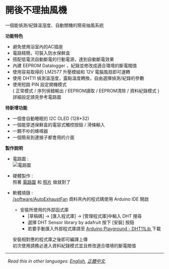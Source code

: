 # 開後不理抽風機
一個能偵測/紀錄溫溼度、自動關機的簡易抽風系統


**功能特色**
* 避免使用浴室內的AC插座   
* 電路精簡，可裝入防水保鮮盒   
* 搭配低電流自動斷電的行動電源，達到自動斷電效果   
* 內建 EEPROM Datalogger ，紀錄並修改成適合環境的斷電閥值   
* 使用容易取得的 LM2577 升壓模組和 12V 電腦風扇即可運轉   
* 使用 DHT11 偵測溫溼度，露點溫度轉換，自由選擇偵測/紀錄的參數
* 使用短路 PIN 設定開機模式   
  ( 正常模式 / 序列偵錯輸出 / EEPROM讀取 / EEPROM清除 / 資料紀錄模式 )   
  詳細設定請見參考電路圖   
  
**待新增功能**
* 一個會自動睡眠的 I2C OLED (128*32)   
* 一個能穿透保鮮盒的電容式觸控按鈕 / 滑條輸入   
* 一顆不吵的蜂鳴器   
* 一個簡易到連猴子都會用的介面   

**製作說明**
* 電路圖 :   
 ![電路圖][sch]   
   
* 硬體製作 :   
 照著 [電路圖][sch-pdf] 和 [照片][photos] 做就對了   
   
* 軟體燒錄 :   
 [/software/AutoExhaustFan][sw] 資料夾內的程式碼使用 Arduino IDE 開啟  
  - 安裝所使用的外部函式庫  
	 - [草稿碼] → [匯入程式庫] → [管理程式庫]中輸入 DHT 搜尋  
	 - 選擇 DHT Sensor library by adafruit 按下 [安裝] 按鈕  
	 - 若要手動匯入外部程式庫請至 [Arduino Playground - DHT11Lib ][libs] 下載   
	  
  安裝相對應的程式庫之後即可編譯上傳     
  初次使用請務必進入資料紀錄模式並且修改適合環境的斷電閥值  
  
  
*** 
  
*Read this in other languages: [English](README.en.md), [正體中文](README.md).*  


   [sch]: <https://rawgit.com/dcadc/Automatic-Exhaust-Fan/master/images/sch.png>
   [sch-pdf]: <https://rawgit.com/dcadc/Automatic-Exhaust-Fan/master/hardware/AutoExhaustFan.pdf>
   [photos]: <https://github.com/dcadc/Automatic-Exhaust-Fan/tree/master/images/photos>
   [sw]: <https://github.com/dcadc/Automatic-Exhaust-Fan/tree/master/software/AutoExhaustFan>
   [libs]: <https://playground.arduino.cc/Main/DHT11Lib>
